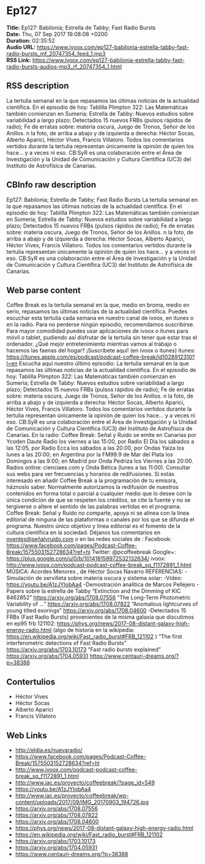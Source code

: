 # Ep127  
**Title:** Ep127: Babilonia; Estrella de Tabby; Fast Radio Bursts  
**Date:** Thu, 07 Sep 2017 19:08:08 +0200  
**Duration:** 02:35:52  
**Audio URL:** https://www.ivoox.com/ep127-babilonia-estrella-tabby-fast-radio-bursts_mf_20747354_feed_1.mp3  
**RSS Link:** https://www.ivoox.com/ep127-babilonia-estrella-tabby-fast-radio-bursts-audios-mp3_rf_20747354_1.html  

## RSS description
La tertulia semanal en la que repasamos las últimas noticias de la actualidad científica. En el episodio de hoy: Tablilla Plimpton 322: Las Matemáticas también comienzan en Sumeria; Estrella de Tabby: Nuevos estudios sobre variabilidad a largo plazo; Detectados 15 nuevos FRBs (pulsos rápidos de radio); Fe de erratas sobre: materia oscura, Juego de Tronos, Señor de los Anillos. n la foto, de arriba a abajo y de izquierda a derecha: Héctor Socas, Alberto Aparici, Héctor Vives, Francis Villatoro. Todos los comentarios vertidos durante la tertulia representan únicamente la opinión de quien los hace… y a veces ni eso. CB:SyR es una colaboración entre el Área de Investigación y la Unidad de Comunicación y Cultura Científica (UC3) del Instituto de Astrofísica de Canarias.

## CBInfo raw description
Ep127: Babilonia; Estrella de Tabby; Fast Radio Bursts
La tertulia semanal en la que repasamos las últimas noticias de la actualidad científica. En el episodio de hoy: Tablilla Plimpton 322: Las Matemáticas también comienzan en Sumeria; Estrella de Tabby: Nuevos estudios sobre variabilidad a largo plazo; Detectados 15 nuevos FRBs (pulsos rápidos de radio); Fe de erratas sobre: materia oscura, Juego de Tronos, Señor de los Anillos. n la foto, de arriba a abajo y de izquierda a derecha: Héctor Socas, Alberto Aparici, Héctor Vives, Francis Villatoro. Todos los comentarios vertidos durante la tertulia representan únicamente la opinión de quien los hace… y a veces ni eso. CB:SyR es una colaboración entre el Área de Investigación y la Unidad de Comunicación y Cultura Científica (UC3) del Instituto de Astrofísica de Canarias.


## Web parse content
Coffee Break es la tertulia semanal en la que, medio en broma, medio en serio, repasamos las últimas noticias de la actualidad científica. Puedes escuchar esta tertulia cada semana en nuestro canal de ivoox, en itunes o en la radio. Para no perderse ningún episodio, recomendamos suscribirse. Para mayor comodidad puedes usar aplicaciones de ivoox o itunes para móvil o tablet, pudiendo así disfrutar de la tertulia sin tener que estar tras el ordenador. ¿Qué mejor entretenimiento mientras vamos al trabajo o hacemos las faenas del hogar? ¡Suscríbete aquí! (en ivoox o itunes) itunes: https://itunes.apple.com/es/podcast/podcast-coffee-break/id1028912310?l=en Escucha aquí nuestro último episodio: La tertulia semanal en la que repasamos las últimas noticias de la actualidad científica. En el episodio de hoy: Tablilla Plimpton 322: Las Matemáticas también comienzan en Sumeria; Estrella de Tabby: Nuevos estudios sobre variabilidad a largo plazo; Detectados 15 nuevos FRBs (pulsos rápidos de radio); Fe de erratas sobre: materia oscura, Juego de Tronos, Señor de los Anillos. n la foto, de arriba a abajo y de izquierda a derecha: Héctor Socas, Alberto Aparici, Héctor Vives, Francis Villatoro. Todos los comentarios vertidos durante la tertulia representan únicamente la opinión de quien los hace… y a veces ni eso. CB:SyR es una colaboración entre el Área de Investigación y la Unidad de Comunicación y Cultura Científica (UC3) del Instituto de Astrofísica de Canarias. En la radio: Coffee Break: Señal y Ruido se emite en Canarias por Ycoden Daute Radio los viernes a las 15:00, por Radio El Día los sábados a las 12:05, por Radio Ecca los sábados a las 20:00, por Ondas Yaiza los lunes a las 20:00; en Argentina por la FM99.9 de Mar del Plata los Domingos a las 9:00; en Madrid por Onda Pedriza los Viernes a las 20:00. Radios online: cienciaes.com y Onda Bética (lunes a las 11:00). Consultar sus webs para ver frecuencias y horarios de redifusiones. Si estás interesado en añadir Coffee Break a la programación de tu emisora, háznoslo saber. Normalmente autorizamos la redifusión de nuestros contenidos en forma total o parcial a cualquier medio que lo desee con la única condición de que se respeten los créditos, se cite la fuente y no se tergiverse o altere el sentido de las palabras vertidas en el programa. Coffee Break: Señal y Ruido no comparte, apoya ni se alinea con la línea editorial de ninguna de las plataformas o canales por los que se difunda el programa. Nuestro único objetivo y línea editorial es el fomento de la cultura científica en la sociedad. Déjanos tus comentarios en oyentes@señalyruido.com o en las redes sociales de : Facebook: https://www.facebook.com/pages/Podcast-Coffee-Break/1575503152728634?ref=hl Twitter: @pcoffeebreak Google+: https://plus.google.com/u/0/b/101418158972532132634/ ivoox: http://www.ivoox.com/podcast-podcast-coffee-break_sq_f1172891_1.html MÚSICA: Acordes Menores , de Héctor Socas Navarro REFERENCIAS: -Simulación de servilleta sobre materia oscura y sistema solar: -Vídeo: https://youtu.be/A1zJYIobAa4 -Demostración analítica de Marcos Pellejero -Papers sobre la estrella de Tabby “Extinction and the Dimming of KIC 8462852” https://arxiv.org/abs/1708.07556 “The Long-Term Photometric Variability of …” https://arxiv.org/abs/1708.07822 “Anomalous lightcurves of young tilted exorings” https://arxiv.org/abs/1708.04600 -Detectados 15 FRBs (Fast Radio Bursts) provenientes de la misma galaxia que discutimos en ep95 frb 121102: https://phys.org/news/2017-08-distant-galaxy-high-energy-radio.html (algo de historia en la wikipedia: https://en.wikipedia.org/wiki/Fast_radio_burst#FRB_121102 ) “The first interferometric detections of Fast Radio Bursts” https://arxiv.org/abs/1703.10173 “Fast radio bursts explained” https://arxiv.org/abs/1704.05931 https://www.centauri-dreams.org/?p=38388

## Contertulios
- Héctor Vives
- Héctor Socas
- Alberto Aparici
- Francis Villatoro
## Web Links
- http://eldia.es/nuevaradio/
- https://www.facebook.com/pages/Podcast-Coffee-Break/1575503152728634?ref=hl
- http://www.ivoox.com/podcast-podcast-coffee-break_sq_f1172891_1.html
- http://www.iac.es/proyecto/coffeebreak/?page_id=549
- https://youtu.be/A1zJYIobAa4
- http://www.iac.es/proyecto/coffeebreak/wp-content/uploads/2017/09/IMG_20170903_194726.jpg
- https://arxiv.org/abs/1708.07556
- https://arxiv.org/abs/1708.07822
- https://arxiv.org/abs/1708.04600
- https://phys.org/news/2017-08-distant-galaxy-high-energy-radio.html
- https://en.wikipedia.org/wiki/Fast_radio_burst#FRB_121102
- https://arxiv.org/abs/1703.10173
- https://arxiv.org/abs/1704.05931
- https://www.centauri-dreams.org/?p=38388